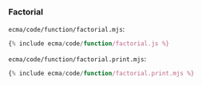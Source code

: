### Factorial

`ecma/code/function/factorial.mjs`:
```js
{% include ecma/code/function/factorial.js %}
```

`ecma/code/function/factorial.print.mjs`:
```js
{% include ecma/code/function/factorial.print.mjs %}
```

